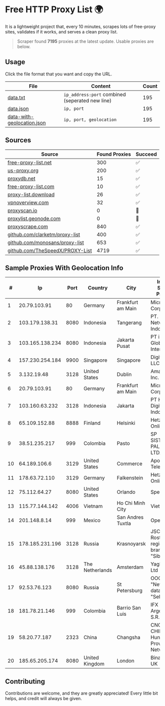 
# Free HTTP Proxy List 🌍

It is a lightweight project that, every 10 minutes, scrapes lots of free-proxy sites, validates if it works, and serves a clean proxy list.


> Scraper found **7195** proxies at the latest update. Usable proxies are below.

## Usage

Click the file format that you want and copy the URL.


|File|Content|Count|
|----|-------|-----|
|[data.txt](https://raw.githubusercontent.com/themiralay/Proxy-List-World/master/data.txt)|`ip_address:port` combined (seperated new line)|195|
|[data.json](https://raw.githubusercontent.com/themiralay/Proxy-List-World/master/data.json)|`ip, port`|195|
|[data-with-geolocation.json](https://raw.githubusercontent.com/themiralay/Proxy-List-World/master/data-with-geolocation.json)|`ip, port, geolocation`|195|

## Sources

|Source|Found Proxies|Succeed|
|------|-------------|-------|
|[free-proxy-list.net](https://free-proxy-list.net)|300|✅|
|[us-proxy.org](https://www.us-proxy.org)|200|✅|
|[proxydb.net](http://proxydb.net)|15|✅|
|[free-proxy-list.com](https://free-proxy-list.com/?page=&port=&type%5B%5D=http&type%5B%5D=https&up_time=0&search=Search)|10|✅|
|[proxy-list.download](https://www.proxy-list.download/HTTP)|26|✅|
|[vpnoverview.com](https://vpnoverview.com/privacy/anonymous-browsing/free-proxy-servers)|32|✅|
|[proxyscan.io](https://www.proxyscan.io)|0|🚫|
|[proxylist.geonode.com](https://proxylist.geonode.com/api/proxy-list?limit=300&page=1&sort_by=lastChecked&sort_type=desc&protocols=http,https)|0|🚫|
|[proxyscrape.com](https://api.proxyscrape.com/v2/?request=displayproxies&protocol=http&timeout=10000&country=all&ssl=all&anonymity=all)|840|✅|
|[github.com/clarketm/proxy-list](https://raw.githubusercontent.com/clarketm/proxy-list/master/proxy-list-raw.txt)|400|✅|
|[github.com/monosans/proxy-list](https://raw.githubusercontent.com/monosans/proxy-list/main/proxies/http.txt)|653|✅|
|[github.com/TheSpeedX/PROXY-List](https://raw.githubusercontent.com/TheSpeedX/PROXY-List/master/http.txt)|4719|✅|


## Sample Proxies With Geolocation Info

|#|Ip|Port|Country|City|Internet Service Provider|
|-|--|----|-------|----|-------------------------|
|1|20.79.103.91|80|Germany|Frankfurt am Main|Microsoft Corporation|
|2|103.179.138.31|8080|Indonesia|Tangerang|PT. Fiber Networks Indonesia|
|3|103.165.138.234|8080|Indonesia|Jakarta Pusat|PT iForte Global Internet|
|4|157.230.254.184|9900|Singapore|Singapore|DigitalOcean, LLC|
|5|3.132.19.48|3128|United States|Dublin|Amazon.com, Inc.|
|6|20.79.103.91|80|Germany|Frankfurt am Main|Microsoft Corporation|
|7|103.160.63.232|3128|Indonesia|Jakarta|PT Herza Digital Indonesia|
|8|65.109.152.88|8888|Finland|Helsinki|Hetzner Online GmbH|
|9|38.51.235.217|999|Colombia|Pasto|SP SISTEMAS PALACIOS LTDA|
|10|64.189.106.6|3129|United States|Commerce|Apogee Telecom Inc.|
|11|178.63.72.110|3129|Germany|Falkenstein|Hetzner Online GmbH|
|12|75.112.64.27|8080|United States|Orlando|Spectrum|
|13|115.77.144.142|4006|Vietnam|Ho Chi Minh City|Viettel Group|
|14|201.148.8.14|999|Mexico|San Andres Tuxtla|Operbes|
|15|178.185.231.196|3128|Russia|Krasnoyarsk|JSC Rostelecom regional branch "Siberia"|
|16|45.88.138.176|3128|The Netherlands|Amsterdam|Yaglom Labs Ltd|
|17|92.53.76.123|8080|Russia|St Petersburg|OOO "Network of data-centers "Selectel"|
|18|181.78.21.146|999|Colombia|Barrio San Luis|IFX Networks Argentina S.R.L|
|19|58.20.77.187|2323|China|Changsha|CNC Group CHINA169 Hunan Province Network|
|20|185.65.205.174|8080|United Kingdom|London|Binary Racks UK|



## Contributing

Contributions are welcome, and they are greatly appreciated! Every
little bit helps, and credit will always be given.

